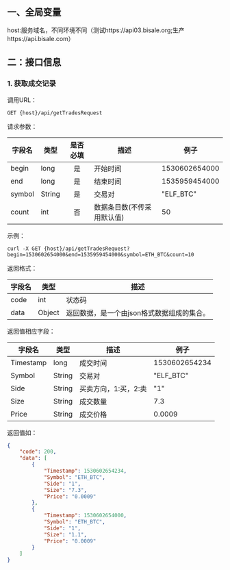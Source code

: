 
## 一、全局变量
   host:服务域名，不同环境不同（测试https://api03.bisale.org;生产https://api.bisale.com）  
## 二：接口信息  
 
### 1. 获取成交记录 
 
调用URL：

```
GET {host}/api/getTradesRequest
```

请求参数：  

字段名|类型|是否必填|描述|例子
---|---|:---:|---|---|
begin |long|是|开始时间|1530602654000
end|long|是|结束时间|1535959454000
symbol|String|是|交易对|"ELF_BTC"
count|int|否|数据条目数(不传采用默认值)|50

示例：
```
curl -X GET {host}/api/getTradesRequest?begin=1530602654000&end=1535959454000&symbol=ETH_BTC&count=10
```

返回格式：  

字段名|类型|描述
---|---|---
code|int|状态码
data|Object|返回数据，是一个由json格式数据组成的集合。

返回值相应字段：  

字段名|类型|描述|例子
---|---|---|---
Timestamp|long|成交时间|1530602654234
Symbol|String|交易对|"ELF_BTC"
Side|String|买卖方向，1:买，2:卖|"1"
Size|String|成交数量|7.3
Price|String|成交价格|0.0009

返回值如：  

````json
{
    "code": 200,
    "data": [
        {
            "Timestamp": 1530602654234,
            "Symbol": "ETH_BTC",
            "Side": "1",
            "Size": "7.3",
            "Price": "0.0009"
        },
        {
            "Timestamp": 1530602654000,
            "Symbol": "ETH_BTC",
            "Side": "1",
            "Size": "1.1",
            "Price": "0.0009"
        }
    ]
}
````  
